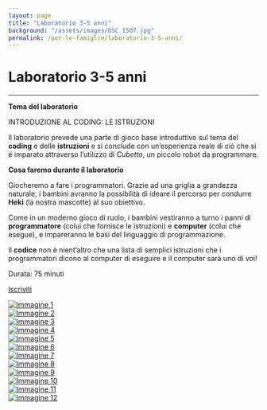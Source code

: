 ```yaml
---
layout: page
title: "Laboratorio 3-5 anni"
background: "/assets/images/DSC_1507.jpg"
permalink: /per-le-famiglie/laboratorio-3-5-anni/
---
```


# Laboratorio 3-5 anni

<hr class="green-divider">

**Tema del laboratorio**

INTRODUZIONE AL CODING: LE ISTRUZIONI

Il laboratorio prevede una parte di gioco base introduttivo sul tema del **coding** e delle **istruzioni** e si conclude con un’esperienza reale di ciò che si è imparato attraverso l’utilizzo di _Cubetto_, un piccolo robot da programmare.

**Cosa faremo durante il laboratorio**

Giocheremo a fare i programmatori. Grazie ad una griglia a grandezza naturale, i bambini avranno la possibilità di ideare il percorso per condurre **Heki** (la nostra mascotte) al suo obiettivo.

Come in un moderno gioco di ruolo, i bambini vestiranno a turno i panni di **programmatore** (colui che fornisce le istruzioni) e **computer** (colui che esegue), e impareranno le basi del linguaggio di programmazione.

Il **codice** non è nient’altro che una lista di semplici istruzioni che i programmatori dicono al computer di eseguire e il computer sarà uno di voi!

Durata: 75 minuti

<a href="{{ '/i-nostri-eventi/' | relative_url }}" class="btn-custom">Iscriviti</a>

<div class="image-grid">
    <div class="image-item">
        <a href="/assets/images/slideshow/DSC_1069.jpg" data-lightbox="gallery" data-title="Immagine 1">
            <img src="/assets/images/slideshow/DSC_1069.jpg" alt="Immagine 1">
        </a>
    </div>
    <div class="image-item">
        <a href="/assets/images/slideshow/6.jpg" data-lightbox="gallery" data-title="Immagine 2">
            <img src="/assets/images/slideshow/6.jpg" alt="Immagine 2">
        </a>
    </div>
     <div class="image-item">
        <a href="/assets/images/slideshow/5.jpg" data-lightbox="gallery" data-title="Immagine 3">
            <img src="/assets/images/slideshow/5.jpg" alt="Immagine 3">
        </a>
    </div>
    <div class="image-item">
        <a href="/assets/images/slideshow/4.png" data-lightbox="gallery" data-title="Immagine 4">
            <img src="/assets/images/slideshow/4.png" alt="Immagine 4">
        </a>
    </div>
    <div class="image-item">
        <a href="/assets/images/slideshow/3.jpg" data-lightbox="gallery" data-title="Immagine 5">
            <img src="/assets/images/slideshow/3.jpg" alt="Immagine 5">
        </a>
    </div>
    <div class="image-item">
        <a href="/assets/images/slideshow/2.jpg" data-lightbox="gallery" data-title="Immagine 6">
            <img src="/assets/images/slideshow/2.jpg" alt="Immagine 6">
        </a>
    </div>
    <div class="image-item">
        <a href="/assets/images/slideshow/1.jpg" data-lightbox="gallery" data-title="Immagine 7">
            <img src="/assets/images/slideshow/1.jpg" alt="Immagine 7">
        </a>
    </div>
    <div class="image-item">
        <a href="/assets/images/DSC_1507.jpg" data-lightbox="gallery" data-title="Immagine 8">
            <img src="/assets/images/DSC_1507.jpg" alt="Immagine 8">
        </a>
    </div>
    <div class="image-item">
        <a href="/assets/images/DSC_1176.jpg" data-lightbox="gallery" data-title="Immagine 9">
            <img src="/assets/images/DSC_1176.jpg" alt="Immagine 9">
        </a>
    </div>
    <div class="image-item">
        <a href="/assets/images/slideshow/DSC_1299.jpg" data-lightbox="gallery" data-title="Immagine 10">
            <img src="/assets/images/slideshow/DSC_1299.jpg" alt="Immagine 10">
        </a>
    </div>
    <div class="image-item">
        <a href="/assets/images/slideshow/DSC_1447.jpg" data-lightbox="gallery" data-title="Immagine 11">
            <img src="/assets/images/slideshow/DSC_1447.jpg" alt="Immagine 11">
        </a>
    </div>
    <div class="image-item">
        <a href="/assets/images/slideshow/DSC_1526.jpg" data-lightbox="gallery" data-title="Immagine 12">
            <img src="/assets/images/slideshow/DSC_1526.jpg" alt="Immagine 12">
        </a>
    </div>
</div>
